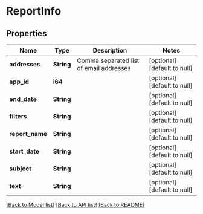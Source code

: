 # ReportInfo

## Properties
Name | Type | Description | Notes
------------ | ------------- | ------------- | -------------
**addresses** | **String** | Comma separated list of email addresses | [optional] [default to null]
**app_id** | **i64** |  | [optional] [default to null]
**end_date** | **String** |  | [optional] [default to null]
**filters** | **String** |  | [optional] [default to null]
**report_name** | **String** |  | [optional] [default to null]
**start_date** | **String** |  | [optional] [default to null]
**subject** | **String** |  | [optional] [default to null]
**text** | **String** |  | [optional] [default to null]

[[Back to Model list]](../README.md#documentation-for-models) [[Back to API list]](../README.md#documentation-for-api-endpoints) [[Back to README]](../README.md)


